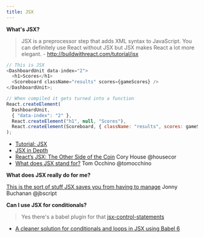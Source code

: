 ```yaml
---
title: JSX
---
```



**What's JSX?**

>JSX is a preprocessor step that adds XML syntax to JavaScript. You can definitely use React without JSX but JSX makes React a lot more elegant. - http://buildwithreact.com/tutorial/jsx

```javascript
// This is JSX
<DashboardUnit data-index="2">
  <h1>Scores</h1>
  <Scoreboard className="results" scores={gameScores} />
</DashboardUnit>;

// When compiled it gets turned into a function
React.createElement(
  DashboardUnit,
  { "data-index": "2" },
  React.createElement("h1", null, "Scores"),
  React.createElement(Scoreboard, { className: "results", scores: gameScores })
);

```

* [Tutorial: JSX](http://buildwithreact.com/tutorial/jsx)
* [JSX in Depth](https://facebook.github.io/react/docs/jsx-in-depth.html)
* [React’s JSX: The Other Side of the Coin](https://medium.com/@housecor/react-s-jsx-the-other-side-of-the-coin-2ace7ab62b98#.i5rmd9h07) Cory House @housecor
* [What does JSX stand for?](https://twitter.com/tomocchino/status/769931611303321601) Tom Occhino @tomocchino

**What does JSX really do for me?**

[This is the sort of stuff JSX saves you from having to manage](https://gist.github.com/insin/8e72bed793772d82ca8d) Jonny Buchanan @jbscript

**Can I use JSX for conditionals?**
> Yes there's a babel plugin for that [jsx-control-statements](https://www.npmjs.com/package/jsx-control-statements)

* [A cleaner solution for conditionals and loops in JSX using Babel 6](https://tomat.blog/a-cleaner-solution-for-conditionals-and-loops-in-jsx-using-babel-6-a67dcaee9b06#.tlsxvz52a)
